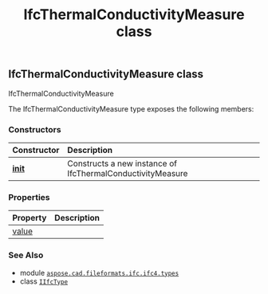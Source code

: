 ﻿---
title: IfcThermalConductivityMeasure class
second_title: Aspose.CAD for Python via .NET API References
description: 
type: docs
weight: 1700
url: /python-net/aspose.cad.fileformats.ifc.ifc4.types/ifcthermalconductivitymeasure/
is_root: false
---

## IfcThermalConductivityMeasure class

IfcThermalConductivityMeasure



The IfcThermalConductivityMeasure type exposes the following members:

### Constructors
| Constructor | Description |
| :- | :- |
| [__init__](/cad/python-net/aspose.cad.fileformats.ifc.ifc4.types/ifcthermalconductivitymeasure/__init__/#) | Constructs a new instance of IfcThermalConductivityMeasure |


### Properties
| Property | Description |
| :- | :- |
| [value](/cad/python-net/aspose.cad.fileformats.ifc.ifc4.types/ifcthermalconductivitymeasure/value) |  |



### See Also
* module [`aspose.cad.fileformats.ifc.ifc4.types`](..)
* class [`IIfcType`](/cad/python-net/aspose.cad.fileformats.ifc/iifctype)
